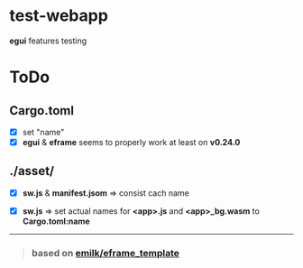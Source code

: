 # test-webapp
**egui** features testing

# ToDo
## Cargo.toml
- [x] set "name"
- [x] **egui** & **eframe** seems to properly work at least on **v0.24.0** 

## ./asset/
- [x] **sw.js** & **manifest.jsom** => consist cach name
- [x] **sw.js** => set actual names for **\<app>.js** and **\<app>_bg.wasm** to **Cargo.toml:name**



---
> ### based on [emilk/eframe_template](https://github.com/emilk/eframe_template)
